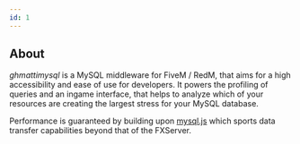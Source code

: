 ```yaml
---
id: 1
---
```

## About

*ghmattimysql* is a MySQL middleware for FiveM / RedM, that aims for a high accessibility
and ease of use for developers. It powers the profiling of queries and an ingame interface, that
helps to analyze which of your resources are creating the largest stress for your MySQL database.

Performance is guaranteed by building upon [mysql.js](https://github.com/mysqljs/mysql)
which sports data transfer capabilities beyond that of the FXServer.
